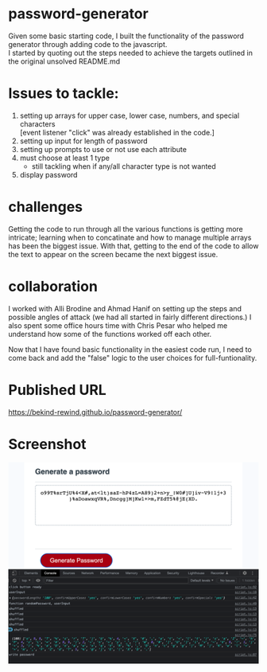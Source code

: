 # password-generator

Given some basic starting code, I built the functionality of the password <br>
generator through adding code to the javascript.
<br>
I started by quoting out the steps needed to achieve the targets outlined in <br>
the original unsolved README.md 
<br>

# Issues to tackle:

1. setting up arrays for upper case, lower case, numbers, and special characters <br>
   [event listener "click" was already established in the code.]
2. setting up input for length of password
3. setting up prompts to use or not use each attribute
4. must choose at least 1 type 
    - still tackling when if any/all character type is not wanted
5. display password

# challenges

Getting the code to run through all the various functions is getting more intricate; learning when to concatinate and how to manage multiple arrays has been the biggest issue. With that, getting to the end of the code to allow the text to appear on the screen became the next biggest issue.

# collaboration

I worked with Alli Brodine and Ahmad Hanif on setting up the steps and possible angles of attack (we had all started in fairly different directions.) I also spent some office hours time with Chris Pesar who helped me understand how some of the functions worked off each other.

Now that I have found basic functionality in the easiest code run, I need to come back and add the "false" logic to the user choices for full-funtionality.

# Published URL

https://bekind-rewind.github.io/password-generator/


# Screenshot

![](develop/images/PG-img.png)
